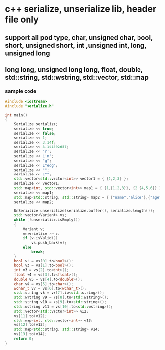 # c++ serialize, unserialize lib, header file only  
## support all pod type, char, unsigned char, bool, short, unsigned short, int ,unsigned int, long, unsigned long  
## long long, unsigned long long, float, double, std::string, std::wstring, std::vector, std::map
  

### sample code
```c++
#include <iostream>
#include "serialize.h"

int main()
{
    Serialize serialize;
    serialize << true;
    serialize << false;
    serialize << 1;
    serialize << 3.14f;
    serialize << 3.141592657;
    serialize << 'r';
    serialize << L'n';
    serialize << "g";
    serialize << L"edg";
    serialize << "";
    serialize << L"";
    std::vector<std::vector<int>> vector1 = { {1,2,3} };
    serialize << vector1;
    std::map<int, std::vector<int>> map1 = { {1,{1,2,3}}, {2,{4,5,6}} };
    serialize << map1;
    std::map<std::string, std::string> map2 = { {"name","alice"},{"age","10"} };
    serialize << map2;

    UnSerialize unserialize(serialize.buffer(), serialize.length());
    std::vector<Variant> vs;
    while (!unserialize.isEmpty())
    {
        Variant v;
        unserialize >> v;
        if (v.isValid())
            vs.push_back(v);
        else
            break;
    }
    bool v1 = vs[0].to<bool>();
    bool v2 = vs[1].to<bool>();
    int v3 = vs[2].to<int>();
    float v4 = vs[3].to<float>();
    double v5 = vs[4].to<double>();
    char v6 = vs[5].to<char>();
    wchar_t v7 = vs[6].to<wchar_t>();
    std::string v8 = vs[7].to<std::string>();
    std::wstring v9 = vs[8].to<std::wstring>();
    std::string v10 = vs[9].to<std::string>();
    std::wstring v11 = vs[10].to<std::wstring>();
    std::vector<std::vector<int>> v12;
    vs[11].to(v12);
    std::map<int, std::vector<int>> v13;
    vs[12].to(v13);
    std::map<std::string, std::string> v14;
    vs[13].to(v14);
    return 0;
}
```